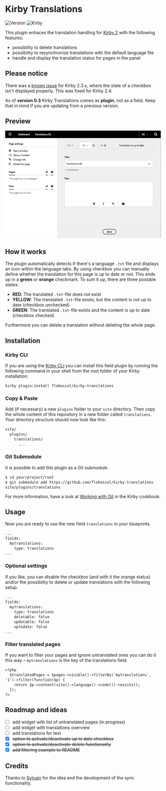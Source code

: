 # Kirby Translations

![Version](https://img.shields.io/badge/Version-0.7-green.svg) ![Kirby](https://img.shields.io/badge/Kirby-2.3+-red.svg)

This plugin enhaces the translation handling for [Kirby 2](http://getkirby.com) with the following features:

+ possibility to delete translations
+ possibility to resynchronize translations with the default language file
+ handle and display the translation status for pages in the panel

## Please notice

There was a [known issue](https://github.com/getkirby/panel/issues/910) for Kirby 2.3.x, where the state of a checkbox isn't displayed properly. This was fixed for Kirby 2.4.

As of **version 0.3** Kirby Translations comes as **plugin**, not as a field. Keep that in mind if you are updating from a previous version.


## Preview

![Screenshot](screenshot.png)

## How it works

The plugin automatically detects if there's a language `.txt` file and displays an icon within the language tabs. By using checkbox you can manually define whether the translation for this page is up to date or not. This ends up in a **green** or **orange** checkmark. To sum it up, there are three possible states:

+ **RED**: The translated `.txt`-file does not exist
+ **YELLOW**: The translated `.txt`-file exists, but the content is not up to date (checkbox unchecked)
+ **GREEN**: The translated `.txt`-file exists and the content is up to date (checkbox checked)

Furthermore you can delete a translation without deleting the whole page.


## Installation

### Kirby CLI

If you are using the [Kirby CLI](https://github.com/getkirby/cli) you can install this field plugin by running the following command in your shell from the root folder of your Kirby installation:

```
kirby plugin:install flokosiol/kirby-translations
```

### Copy & Paste

Add (if necessary) a new `plugins` folder to your `site` directory. Then copy the whole content of this repository in a new folder called `translations`. Your directory structure should now look like this:

```
site/
  plugins/
    translations/
      ...
```

### Git Submodule

It is possible to add this plugin as a Git submodule.

```
$ cd your/project/root
$ git submodule add https://github.com/flokosiol/kirby-translations site/plugins/translations
```

For more information, have a look at [Working with Git](https://getkirby.com/docs/cookbook/working-with-git) in the Kirby cookbook.


## Usage

Now you are ready to use the new field `translations` in your blueprints.

```
...
fields:
  mytranslations:
    type: translations
...
```

### Optional settings

If you like, you can disable the checkbox (and with it the orange status) and/or the possibility to delete or update translations with the following setup.

```
...
fields:
  mytranslations:
    type: translations
    deletable: false
    updatable: false
    uptodate: false
...
```

### Filter translated pages

If you want to filter your pages and ignore untranslated ones you can do it this way – `mytranslations` is the key of the translations field:

```
<?php
  $translatedPages = $pages->visible()->filterBy('mytranslations', '1')->filter(function($p) {
    return $p->content(site()->language()->code())->exists();
  });
?>
```

## Roadmap and ideas

- [ ] add widget with list of untranslated pages (in progress)
- [ ] add widget with translations overview
- [ ] add translations for text
- [x] ~~option to activate/deactivate up to date checkbox~~
- [x] ~~option to activate/deactivate delete functionality~~
- [x] ~~add filtering example to README~~

## Credits

Thanks to [Sylvain](https://github.com/sylvainjule) for the idea and the development of the sync functionality.